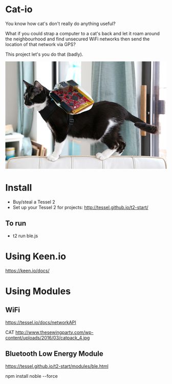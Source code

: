 # Cat-io

You know how cat's don't really do anything useful?

What if you could strap a computer to a cat's back and let it roam around the neighbourhood and find unsecured WiFi networks then send the location of that network via GPS?

This project let's you do that (badly).

![alt tag](https://raw.githubusercontent.com/whiteswift/cat-io/master/assets/wallpaper.jpg)

# Install

- Buy/steal a Tessel 2
- Set up your Tessel 2 for projects: http://tessel.github.io/t2-start/

## To run

- t2 run ble.js

# Using Keen.io

https://keen.io/docs/

# Using Modules

## WiFi

https://tessel.io/docs/networkAPI

CAT
http://www.thesewingparty.com/wp-content/uploads/2016/03/catpack_4.jpg

## Bluetooth Low Energy Module

https://tessel.github.io/t2-start/modules/ble.html

npm install noble --force
